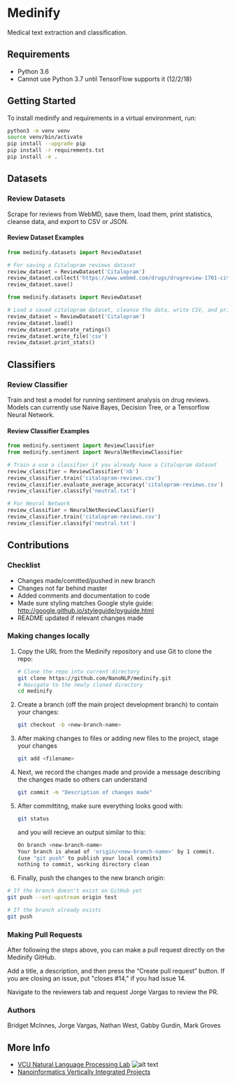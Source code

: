 # Medinify

Medical text extraction and classification.

## Requirements

* Python 3.6
* Cannot use Python 3.7 until TensorFlow supports it (12/2/18)

## Getting Started

To install medinify and requirements in a virtual environment, run:

```bash
python3 -m venv venv
source venv/bin/activate
pip install --upgrade pip
pip install -r requirements.txt
pip install -e .
```

## Datasets

### Review Datasets

Scrape for reviews from WebMD, save them, load them, print statistics, cleanse data, and export to CSV or JSON.

#### Review Dataset Examples

```python
from medinify.datasets import ReviewDataset

# For saving a Citalopram reviews dataset
review_dataset = ReviewDataset('Citalopram')
review_dataset.collect('https://www.webmd.com/drugs/drugreview-1701-citalopram-oral.aspx?drugid=1701&drugname=citalopram-oral')
review_dataset.save()
```

```python
from medinify.datasets import ReviewDataset

# Load a saved citalopram dataset, cleanse the data, write CSV, and print stats
review_dataset = ReviewDataset('Citalopram')
review_dataset.load()
review_dataset.generate_ratings()
review_dataset.write_file('csv')
review_dataset.print_stats()
```

## Classifiers

### Review Classifier

Train and test a model for running sentiment analysis on drug reviews. Models can currently use Naive Bayes, Decision Tree, or a Tensorflow Neural Network.

#### Review Classifier Examples

```python
from medinify.sentiment import ReviewClassifier
from medinify.sentiment import NeuralNetReviewClassifier

# Train a use a classifier if you already have a Citalopram dataset
review_classifier = ReviewClassifier('nb')
review_classifier.train('citalopram-reviews.csv')
review_classifier.evaluate_average_accuracy('citalopram-reviews.csv')
review_classifier.classify('neutral.txt')

# For Neural Network
review_classifier = NeuralNetReviewClassifier()
review_classifier.train('citalopram-reviews.csv')
review_classifier.classify('neutral.txt')
```

## Contributions

### Checklist

* Changes made/comitted/pushed in new branch
* Changes not far behind master
* Added comments and documentation to code
* Made sure styling matches Google style guide: <http://google.github.io/styleguide/pyguide.html>
* README updated if relevant changes made

### Making changes locally

1. Copy the URL from the Medinify repository and use Git to clone the repo:

    ```bash
    # Clone the repo into current directory
    git clone https://github.com/NanoNLP/medinify.git
    # Navigate to the newly cloned directory
    cd medinify
    ```

2. Create a branch (off the main project development branch) to contain your changes:

    ```bash
    git checkout -b <new-branch-name>
    ```

3. After making changes to files or adding new files to the project, stage your changes

    ```bash
    git add <filename>
    ```

4. Next, we record the changes made and provide a message describing the changes made so others can understand

    ```bash
    git commit -m "Description of changes made"
    ```

5. After committitng, make sure everything looks good with:

    ```bash
    git status
    ```

    and you will recieve an output similar to this:

    ```bash
    On branch <new-branch-name>
    Your branch is ahead of 'origin/<new-branch-name>' by 1 commit.
    (use "git push" to publish your local commits)
    nothing to commit, working directory clean
    ```

6. Finally, push the changes to the new branch origin:

```bash
# If the branch doesn't exist on GitHub yet
git push --set-upstream origin test

# If the branch already exists
git push
```

### Making Pull Requests

After following the steps above, you can make a pull request directly on the Medinify GitHub.

Add a title, a description, and then press the “Create pull request” button. If you are closing an issue, put "closes #14," if you had issue 14.

Navigate to the reviewers tab and request Jorge Vargas to review the PR.

### Authors

Bridget McInnes, Jorge Vargas, Nathan West, Gabby Gurdin, Mark Groves

## More Info

* [VCU Natural Language Processing Lab](https://nlp.cs.vcu.edu/)     ![alt text](https://nlp.cs.vcu.edu/images/vcu_head_logo "VCU")
* [Nanoinformatics Vertically Integrated Projects](https://rampages.us/nanoinformatics/)
